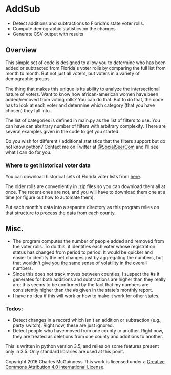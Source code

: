 # AddSub
* Detect additions and subtractions to Florida's state voter rolls.
* Compute demographic statistics on the changes
* Generate CSV output with results

## Overview
This simple set of code is designed to allow you to determine who has been added or
subtracted from Florida's voter rolls by comparing the full list from month to month.
But not just all voters, but voters in a variety of demographic groups.

The thing that makes this unique is its ability to analyze the intersectional nature
of voters.  Want to know how african-american
women have been added/removed from voting rolls? You can do that.  But to do that, the code
has to look at each voter and determine which category (that you have chosen) they fall into.

The list of categories is defined in main.py as the list of filters to use.  You can have
can abritrary number of filters with arbitrary complexity.   There are several examples given in the
code to get you started.

Do you wish for different / additional statistics that the filters support but do not know python?
Contact me on Twitter at [@SocialSeerCom](https://twitter.com/SocialSeerCom) and I'll see
what I can do for you.

### Where to get historical voter data
You can download historical sets of Florida voter lists from [here](http://flvoters.com/downloads.html).

The older rolls are conveniently in .zip files so you can download them all at once.  The recent ones
are not, and you will have to download them one at a time (or figure out how to automate them).

Put each month's data into a separate directory as this program relies on that structure to process
the data from each county.

## Misc.

* The program computes the number of people added and removed from the voter rolls.  To do this, it identifies
each voter whose registration status has changed from period to period. It would be quicker and easier to identify
the net changes just by aggregating the numbers, but that wouldn't give you the same sense
of volatility in the overall numbers.
* Since this does not track moves between counties, I suspect the #s it generates for both additions and
subtractions are higher than they really are; this seems to be confirmed by the fact that my numbers are consistently
higher than the #s given in the state's monthly report.
* I have no idea if this will work or how to make it work for other states.

### Todos:

* Detect changes in a record which isn't an addition or subtraction (e.g., party switch).  Right now,
these are just ignored.
* Detect people who have moved from one county to another.  Right now, they are treated as deletions
from one county and additions to another.


This is written in python version 3.5, and relies on some features present only in 3.5.
Only standard libraries are used at this point.

Copyright 2016 Charles McGuinness
This work is licensed under a [Creative Commons Attribution 4.0 International License](http://creativecommons.org/licenses/by/4.0/).

